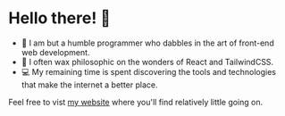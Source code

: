 # Hello there! 🚀

- 🧙 I am but a humble programmer who dabbles in the art of front-end web development.
- 🌱 I often wax philosophic on the wonders of React and TailwindCSS.
- 💻 My remaining time is spent discovering the tools and technologies that make the internet a better place.

Feel free to vist [my website](https://sizwe.vercel.app/) where you'll find relatively little going on.
